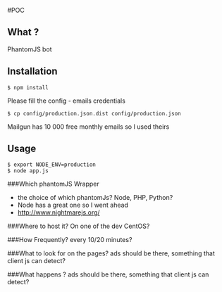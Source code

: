 #POC

## What ?
   PhantomJS bot

## Installation
    $ npm install
Please fill the config - emails credentials

    $ cp config/production.json.dist config/production.json

Mailgun has 10 000 free monthly emails so I used theirs

## Usage
    $ export NODE_ENV=production
    $ node app.js



###Which phantomJS Wrapper
 - the choice of which phantomJs? Node, PHP, Python?
 - Node has a great one so I went ahead
 - http://www.nightmarejs.org/


###Where to host it?
On one of the dev CentOS?

###How Frequently?
every 10/20 minutes?


###What to look for on the pages?
ads should be there, something that client js can detect?

###What happens ?
ads should be there, something that client js can detect?

